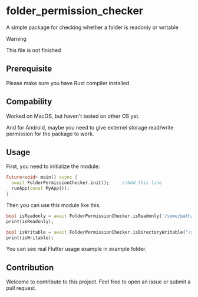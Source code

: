 # folder_permission_checker

A simple package for checking whether a folder is readonly or writable

> [!WARNING]
> This file is not finished

## Prerequisite

Please make sure you have Rust compiler installed

## Compability

Worked on MacOS, but haven't tested on other OS yet.

And for Android, maybe you need to give externel storage read/write permission for the package to work.

## Usage
First, you need to initialize the module:
```dart
Future<void> main() async {
  await FolderPermissionChecker.init();     //Add this line
  runApp(const MyApp());
}
```

Then you can use this module like this.

```dart
bool isReadonly = await FolderPermissionChecker.isReadonly('/some/path/or/file');
print(isReadonly);
```

```dart
bool isWritable = await FolderPermissionChecker.isDirectoryWritable("/some/path");
print(isWritable);
```

You can see real Flutter usage example in example folder.

## Contribution
Welcome to contribute to this project. Feel free to open an issue or submit a pull request.